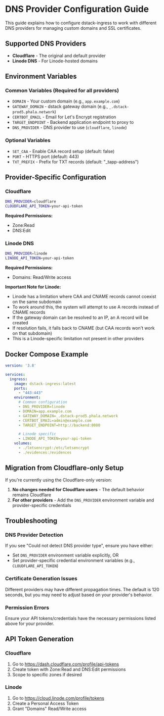 # DNS Provider Configuration Guide

This guide explains how to configure dstack-ingress to work with different DNS providers for managing custom domains and SSL certificates.

## Supported DNS Providers

- **Cloudflare** - The original and default provider
- **Linode DNS** - For Linode-hosted domains

## Environment Variables

### Common Variables (Required for all providers)

- `DOMAIN` - Your custom domain (e.g., `app.example.com`)
- `GATEWAY_DOMAIN` - dstack gateway domain (e.g., `_.dstack-prod5.phala.network`)
- `CERTBOT_EMAIL` - Email for Let's Encrypt registration
- `TARGET_ENDPOINT` - Backend application endpoint to proxy to
- `DNS_PROVIDER` - DNS provider to use (`cloudflare`, `linode`)

### Optional Variables

- `SET_CAA` - Enable CAA record setup (default: false)
- `PORT` - HTTPS port (default: 443)
- `TXT_PREFIX` - Prefix for TXT records (default: "_tapp-address")

## Provider-Specific Configuration

### Cloudflare

```bash
DNS_PROVIDER=cloudflare
CLOUDFLARE_API_TOKEN=your-api-token
```

**Required Permissions:**
- Zone:Read
- DNS:Edit

### Linode DNS

```bash
DNS_PROVIDER=linode
LINODE_API_TOKEN=your-api-token
```

**Required Permissions:**
- Domains: Read/Write access

**Important Note for Linode:**
- Linode has a limitation where CAA and CNAME records cannot coexist on the same subdomain
- To work around this, the system will attempt to use A records instead of CNAME records
- If the gateway domain can be resolved to an IP, an A record will be created
- If resolution fails, it falls back to CNAME (but CAA records won't work on that subdomain)
- This is a Linode-specific limitation not present in other providers

## Docker Compose Example

```yaml
version: '3.8'

services:
  ingress:
    image: dstack-ingress:latest
    ports:
      - "443:443"
    environment:
      # Common configuration
      - DNS_PROVIDER=linode
      - DOMAIN=app.example.com
      - GATEWAY_DOMAIN=_.dstack-prod5.phala.network
      - CERTBOT_EMAIL=admin@example.com
      - TARGET_ENDPOINT=http://backend:8080

      # Linode specific
      - LINODE_API_TOKEN=your-api-token
    volumes:
      - ./letsencrypt:/etc/letsencrypt
      - ./evidences:/evidences
```

## Migration from Cloudflare-only Setup

If you're currently using the Cloudflare-only version:

1. **No changes needed for Cloudflare users** - The default behavior remains Cloudflare
2. **For other providers** - Add the `DNS_PROVIDER` environment variable and provider-specific credentials

## Troubleshooting

### DNS Provider Detection

If you see "Could not detect DNS provider type", ensure you have either:
- Set `DNS_PROVIDER` environment variable explicitly, OR
- Set provider-specific credential environment variables (e.g., `CLOUDFLARE_API_TOKEN`)

### Certificate Generation Issues

Different providers may have different propagation times. The default is 120 seconds, but you may need to adjust based on your provider's behavior.

### Permission Errors

Ensure your API tokens/credentials have the necessary permissions listed above for your provider.

## API Token Generation

### Cloudflare
1. Go to https://dash.cloudflare.com/profile/api-tokens
2. Create token with Zone:Read and DNS:Edit permissions
3. Scope to specific zones if desired

### Linode
1. Go to https://cloud.linode.com/profile/tokens
2. Create a Personal Access Token
3. Grant "Domains" Read/Write access